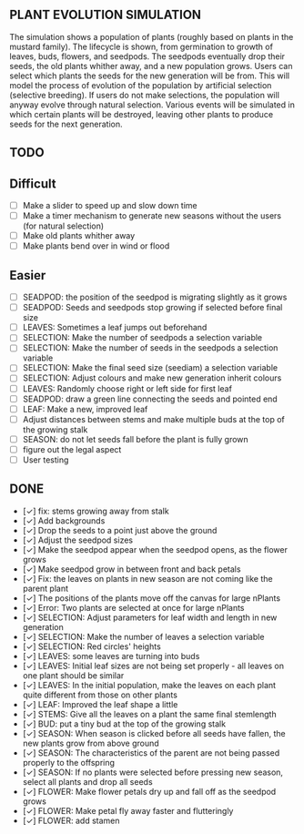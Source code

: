 ## PLANT EVOLUTION SIMULATION
The simulation shows a population of plants (roughly based on plants in the mustard family).
The lifecycle is shown, from germination to growth of leaves, buds, flowers, and seedpods.
The seedpods eventually drop their seeds, the old plants whither away, and a new population grows.
Users can select which plants the seeds for the new generation will be from.
This will model the process of evolution of the population by artificial selection (selective breeding).
If users do not make selections, the population will anyway evolve through natural selection.
Various events will be simulated in which certain plants will be destroyed, 
leaving other plants to produce seeds for the next generation.
## TODO
## Difficult
  - [ ] Make a slider to speed up and slow down time
  - [ ] Make a timer mechanism to generate new seasons without the users (for natural selection)
  - [ ] Make old plants whither away
  - [ ] Make plants bend over in wind or flood
## Easier
  - [ ] SEADPOD: the position of the seedpod is migrating slightly as it grows
  - [ ] SEADPOD: Seeds and seedpods stop growing if selected before final size
  - [ ] LEAVES: Sometimes a leaf jumps out beforehand
  - [ ] SELECTION: Make the number of seedpods a selection variable
  - [ ] SELECTION: Make the number of seeds in the seedpods a selection variable
  - [ ] SELECTION: Make the final seed size (seediam) a selection variable
  - [ ] SELECTION: Adjust colours and make new generation inherit colours 
  - [ ] LEAVES: Randomly choose right or left side for first leaf
  - [ ] SEADPOD: draw a green line connecting the seeds and pointed end
  - [ ] LEAF: Make a new, improved leaf
  - [ ] Adjust distances between stems and make multiple buds at the top of the growing stalk
  - [ ] SEASON: do not let seeds fall before the plant is fully grown 
  - [ ] figure out the legal aspect
  - [ ] User testing

## DONE
  - [✓] fix: stems growing away from stalk
  - [✓] Add backgrounds
  - [✓] Drop the seeds to a point just above the ground
  - [✓] Adjust the seedpod sizes
  - [✓] Make the seedpod appear when the seedpod opens, as the flower grows
  - [✓] Make seedpod grow in between front and back petals
  - [✓] Fix: the leaves on plants in new season are not coming like the parent plant
  - [✓] The positions of the plants move off the canvas for large nPlants
  - [✓] Error: Two plants are selected at once for large nPlants
  - [✓] SELECTION: Adjust parameters for leaf width and length in new generation
  - [✓] SELECTION: Make the number of leaves a selection variable
  - [✓] SELECTION: Red circles' heights 
  - [✓] LEAVES: some leaves are turning into buds
  - [✓] LEAVES: Initial leaf sizes are not being set properly - all leaves on one plant should be similar
  - [✓] LEAVES: In the initial population, make the leaves on each plant quite different from those on other plants
  - [✓] LEAF: Improved the leaf shape a little
  - [✓] STEMS: Give all the leaves on a plant the same final stemlength
  - [✓] BUD: put a tiny bud at the top of the growing stalk
  - [✓] SEASON: When season is clicked before all seeds have fallen, the new plants grow from above ground
  - [✓] SEASON: The characteristics of the parent are not being passed properly to the offspring
  - [✓] SEASON: If no plants were selected before pressing new season, select all plants and drop all seeds
  - [✓] FLOWER: Make flower petals dry up and fall off as the seedpod grows
  - [✓] FLOWER: Make petal fly away faster and flutteringly
  - [✓] FLOWER: add stamen

